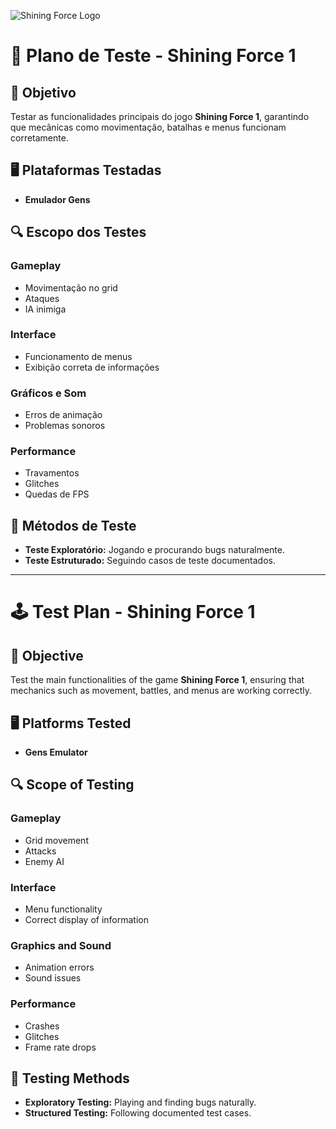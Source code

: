 ![Shining Force Logo](https://images.launchbox-app.com/d7b4e62c-ca4f-4616-bc1d-d71d1e5936f4.png)
# 📝 Plano de Teste - Shining Force 1

## 🎯 Objetivo
Testar as funcionalidades principais do jogo **Shining Force 1**, garantindo que mecânicas como movimentação, batalhas e menus funcionam corretamente.

## 🖥️ Plataformas Testadas
- **Emulador Gens**  

## 🔍 Escopo dos Testes
### **Gameplay**
- Movimentação no grid  
- Ataques  
- IA inimiga  

### **Interface**
- Funcionamento de menus  
- Exibição correta de informações  

### **Gráficos e Som**
- Erros de animação  
- Problemas sonoros  

### **Performance**
- Travamentos  
- Glitches  
- Quedas de FPS  

## 📝 Métodos de Teste
- **Teste Exploratório:** Jogando e procurando bugs naturalmente.  
- **Teste Estruturado:** Seguindo casos de teste documentados.  

---

# 🕹️ Test Plan - Shining Force 1

## 🎯 Objective
Test the main functionalities of the game **Shining Force 1**, ensuring that mechanics such as movement, battles, and menus are working correctly.

## 🖥️ Platforms Tested
- **Gens Emulator**  

## 🔍 Scope of Testing
### **Gameplay**
- Grid movement  
- Attacks  
- Enemy AI  

### **Interface**
- Menu functionality  
- Correct display of information  

### **Graphics and Sound**
- Animation errors  
- Sound issues  

### **Performance**
- Crashes  
- Glitches  
- Frame rate drops  

## 📝 Testing Methods
- **Exploratory Testing:** Playing and finding bugs naturally.  
- **Structured Testing:** Following documented test cases.  
